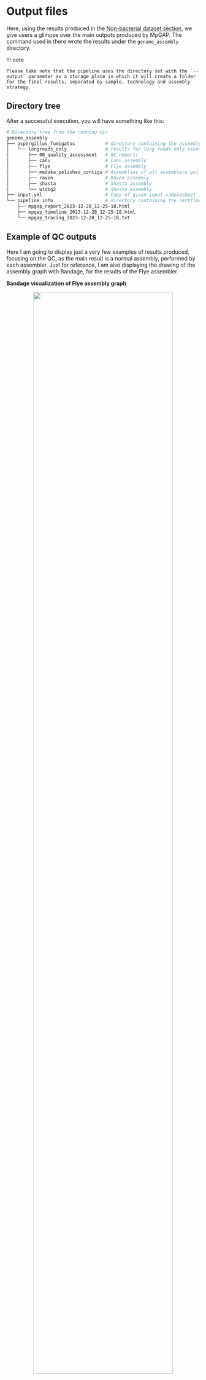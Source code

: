 # Output files

Here, using the results produced in the [Non-bacterial dataset section](non_bacteria.md#), we give users a glimpse over the main outputs produced by MpGAP. The command used in there wrote the results under the `genome_assembly` directory.

!!! note

    Please take note that the pipeline uses the directory set with the `--output` parameter as a storage place in which it will create a folder for the final results, separated by sample, technology and assembly strategy.

## Directory tree

After a successful execution, you will have something like this:

```bash
# Directory tree from the running dir
genome_assembly
├── aspergillus_fumigatus           # directory containing the assembly results for a given sample these are written with the 'id' value. In our example we have only one, but if input data samplesheet had more samples we would have one sub-directory for each.
│   └── longreads_only              # results for long reads only assembly. A sub-directory is created for results of each assembly strategy to allow you running multiple strategies at once
│       ├── 00_quality_assessment   # QC reports
│       ├── canu                    # Canu assembly
│       ├── flye                    # Flye assembly
│       ├── medaka_polished_contigs # Assemblies of all assemblers polished with medaka
│       ├── raven                   # Raven assembly
│       ├── shasta                  # Shasta assembly
│       └── wtdbg2                  # Shasta assembly
├── input.yml                       # Copy of given input samplesheet for data provenance
└── pipeline_info                   # directory containing the nextflow execution reports
    ├── mpgap_report_2023-12-28_12-25-18.html
    ├── mpgap_timeline_2023-12-28_12-25-18.html
    └── mpgap_tracing_2023-12-28_12-25-18.txt
```

## Example of QC outputs

Here I am going to display just a very few examples of results produced, focusing on the QC, as the main result is a normal assembly, performed by each assembler. Just for reference, I am also displaying the drawing of the assembly graph with Bandage, for the results of the Flye assembler

**Bandage visualization of Flye assembly graph**

<center>
  <img src="../assets/LengthvsQualityScatterPlot_dot.png" width="85%">
</center>

**Summary of Assembly Statistics in TXT format**

Open it [here](../assets/NanoPlot-report.html).

**MultiQC Report - HTML**

Open it [here](../assets/NanoPlot-report.html).

**Quast Report of Flye assembly - HTML**

Open it [here](../assets/NanoPlot-report.html).
